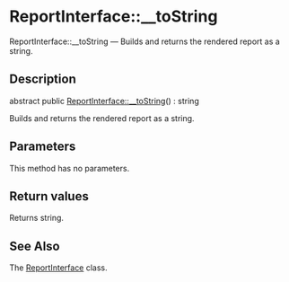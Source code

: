 ReportInterface::__toString
================

ReportInterface::__toString — Builds and returns the rendered report as a string.

Description
---------------


abstract public [ReportInterface::__toString](https://github.com/lingtalfi/DocTools/blob/master/doc/api/DocTools/Report/ReportInterface/__toString.md)() : string




Builds and returns the rendered report as a string.




Parameters
--------------

This method has no parameters.


Return values
----------------

Returns string.









See Also
-----------

The [ReportInterface](https://github.com/lingtalfi/DocTools/blob/master/doc/api/DocTools/Report/ReportInterface.md) class.

